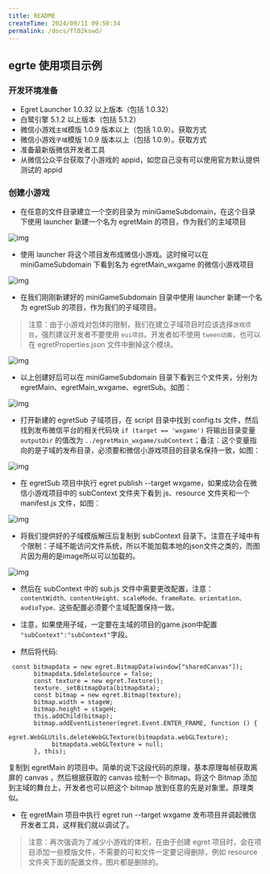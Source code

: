 ```yaml
---
title: README
createTime: 2024/09/11 09:50:34
permalink: /docs/fl02kswd/
---
```


## egrte 使用项目示例

### 开发环境准备

* Egret Launcher 1.0.32 以上版本（包括 1.0.32）
* 白鹭引擎 5.1.2 以上版本（包括 5.1.2）
* 微信小游戏`主域`模版 1.0.9 版本以上（包括 1.0.9）。获取方式
* 微信小游戏`子域`模版 1.0.9 版本以上（包括 1.0.9）。获取方式
* 准备最新版微信开发者工具
* 从微信公众平台获取了小游戏的 appid，如您自己没有可以使用官方默认提供测试的 appid

### 创建小游戏

* 在任意的文件目录建立一个空的目录为 miniGameSubdomain，在这个目录下使用 launcher 新建一个名为 egretMain 的项目，作为我们的主域项目

![img](x01.png)

* 使用 launcher 将这个项目发布成微信小游戏。这时候可以在 miniGameSubdomain 下看到名为 egretMain_wxgame 的微信小游戏项目

![img](x02.png)

* 在我们刚刚新建好的 miniGameSubdomain 目录中使用 launcher 新建一个名为 egretSub 的项目，作为我们的子域项目。

> 注意：由于小游戏对包体的限制，我们在建立子域项目时应该选择`游戏项目`，强烈建议开发者不要使用  `eui项目`。开发者如不使用 `tween动画`，也可以在 egretProperties.json 文件中删掉这个模块。

![img](x03.png)

* 以上创建好后可以在 miniGameSubdomain 目录下看到三个文件夹，分别为 egretMain、egretMain_wxgame、egretSub。如图：

![img](x04.png)

* 打开新建的 egretSub 子域项目，在 script 目录中找到 config.ts 文件，然后找到发布微信平台的相关代码块 `if (target == 'wxgame')` 将输出目录变量 `outputDir` 的值改为 `../egretMain_wxgame/subContext`；备注：这个变量指向的是子域的发布目录，必须要和微信小游戏项目的目录名保持一致，如图：

![img](x05.png)

* 在 egretSub 项目中执行 egret publish --target wxgame，如果成功会在微信小游戏项目中的 subContext 文件夹下看到 js、resource 文件夹和一个 manifest.js 文件，如图：

![img](x06.png)

* 将我们提供好的子域模版解压后复制到 subContext 目录下。注意在子域中有个限制：子域不能访问文件系统，所以不能加载本地的json文件之类的，而图片因为用的是image所以可以加载的。

![img](x07.png)

* 然后在 subContext 中的 sub.js 文件中需要更改配置，注意：`contentWidth、contentHeight、scaleMode、frameRate、orientation、audioType、`这些配置必须要个主域配置保持一致。

* 注意，如果使用子域，一定要在主域的项目的game.json中配置 ` "subContext":"subContext"`字段。

* 然后将代码:

```
 const bitmapdata = new egret.BitmapData(window["sharedCanvas"]);
       bitmapdata.$deleteSource = false;
       const texture = new egret.Texture();
       texture._setBitmapData(bitmapdata);
       const bitmap = new egret.Bitmap(texture);
       bitmap.width = stageW;
       bitmap.height = stageH;
       this.addChild(bitmap);
       bitmap.addEventListener(egret.Event.ENTER_FRAME, function () {
            egret.WebGLUtils.deleteWebGLTexture(bitmapdata.webGLTexture);
            bitmapdata.webGLTexture = null;
       }, this);
```

复制到 egretMain 的项目中。简单的说下这段代码的原理，基本原理每帧获取离屏的 canvas ，然后根据获取的 canvas 绘制一个 Bitmap。将这个 Bitmap 添加到主域的舞台上，开发者也可以把这个 bitmap 放到任意的先是对象里。原理类似。

* 在 egretMain 项目中执行 egret run --target wxgame 发布项目并调起微信开发者工具，这样我们就以调试了。

> 注意：再次强调为了减少小游戏的体积，在由于创建 egret 项目时，会在项目添加一些模版文件，不需要的可和文件一定要记得删除，例如 resource 文件夹下面的配置文件，图片都是删除的。